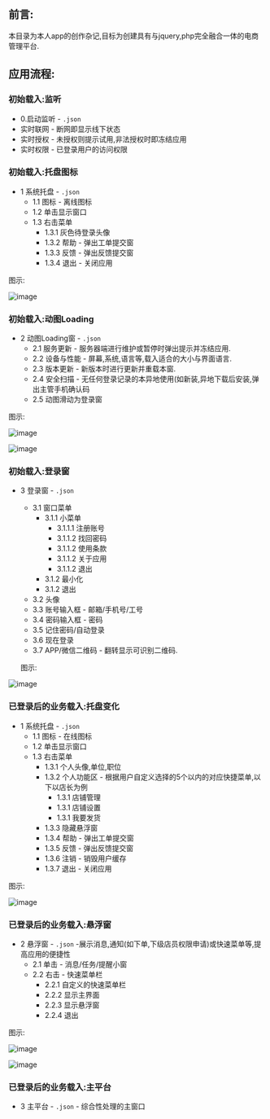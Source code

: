 ## 前言:
本目录为本人app的创作杂记,目标为创建具有与jquery,php完全融合一体的电商管理平台.

## 应用流程:

### 初始载入:监听

* 0.启动监听 - `.json`
* 实时联网 - 断网即显示线下状态
* 实时授权 - 未授权则提示试用,非法授权时即冻结应用 
* 实时权限 - 已登录用户的访问权限

### 初始载入:托盘图标

* 1 系统托盘 - `.json`
  * 1.1 图标 - 离线图标
  * 1.2 单击显示窗口
  * 1.3 右击菜单
    * 1.3.1 灰色待登录头像
    * 1.3.2 帮助 - 弹出工单提交窗
    * 1.3.3 反馈 - 弹出反馈提交窗
    * 1.3.4 退出 - 关闭应用
    
图示:

![image](images/03.png)

### 初始载入:动图Loading

* 2 动图Loading窗 - `.json`
   * 2.1 服务更新 - 服务器端进行维护或暂停时弹出提示并冻结应用.
   * 2.2 设备与性能 - 屏幕,系统,语言等,载入适合的大小与界面语言.
   * 2.3 版本更新 - 新版本时进行更新并重载本窗.
   * 2.4 安全扫描 - 无任何登录记录的本异地使用(如新装,异地下载后安装,弹出主管手机确认码
   * 2.5 动图滑动为登录窗
   
 图示:
 
![image](images/01.png)

![image](images/02.gif)

### 初始载入:登录窗

* 3 登录窗 - `.json`
   * 3.1 窗口菜单
     * 3.1.1 小菜单
        * 3.1.1.1 注册账号
        * 3.1.1.2 找回密码
        * 3.1.1.2 使用条款
        * 3.1.1.2 关于应用
        * 3.1.1.2 退出
     * 3.1.2 最小化
     * 3.1.2 退出
   * 3.2 头像
   * 3.3 账号输入框 - 邮箱/手机号/工号
   * 3.4 密码输入框 - 密码
   * 3.5 记住密码/自动登录
   * 3.6 现在登录
   * 3.7 APP/微信二维码 - 翻转显示可识别二维码.
   
   图示:
 
![image](images/05.png) 

### 已登录后的业务载入:托盘变化

* 1 系统托盘 - `.json`
  * 1.1 图标 - 在线图标
  * 1.2 单击显示窗口
  * 1.3 右击菜单
    * 1.3.1 个人头像,单位,职位
    * 1.3.2 个人功能区 - 根据用户自定义选择的5个以内的对应快捷菜单,以下以店长为例
        * 1.3.1 店铺管理
        * 1.3.1 店铺设置
        * 1.3.1 我要发货
    * 1.3.3 隐藏悬浮窗
    * 1.3.4 帮助 - 弹出工单提交窗
    * 1.3.5 反馈 - 弹出反馈提交窗
    * 1.3.6 注销 - 销毁用户缓存
    * 1.3.7 退出 - 关闭应用
   
 图示:
 
![image](images/04.png)

### 已登录后的业务载入:悬浮窗

* 2 悬浮窗 - `.json` -展示消息,通知(如下单,下级店员权限申请)或快速菜单等,提高应用的便捷性
  * 2.1 单击 - 消息/任务/提醒小窗
  * 2.2 右击 - 快速菜单栏
    * 2.2.1 自定义的快速菜单栏
    * 2.2.2 显示主界面
    * 2.2.3 显示悬浮窗
    * 2.2.4 退出

 图示:
 
![image](images/06.png)
 
![image](images/07.png)

### 已登录后的业务载入:主平台

* 3 主平台 - `.json` - 综合性处理的主窗口













